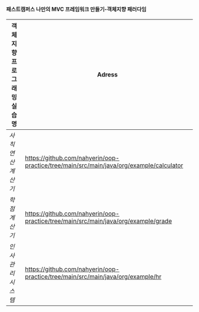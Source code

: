 #### 패스트캠퍼스 나만의 MVC 프레임워크 만들기-객체지향 패러다임
| 객체지향 프로그래밍 실습명 | Adress |
|---|---|
 |*사칙 연산 계산기* &nbsp;| https://github.com/nahyerin/oop-practice/tree/main/src/main/java/org/example/calculator |
 |*학점 계산기* &nbsp;| https://github.com/nahyerin/oop-practice/tree/main/src/main/java/org/example/grade |
 |*인사관리시스템* &nbsp;| https://github.com/nahyerin/oop-practice/tree/main/src/main/java/org/example/hr |
